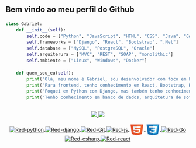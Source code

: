 ## Bem vindo ao meu perfil do Github

```python
class Gabriel:
    def __init__(self):
        self.code = ["Python", "JavaScript", "HTML", "CSS", "Java", "C#", "Golang"]
        self.frameworks = ["Django", "React", "Bootstrap", ".Net"]
        self.database = ["MySQL", "PostgreSQL", "Oracle"]
        self.arquiterura = ["MVC", "REST", "SOAP", "monolithic"]
        self.ambiente = ["Linux", "Windows", "Docker"]
        
    def quem_sou_eu(self):
        print("Olá, meu nome é Gabriel, sou desenvolvedor com foco em backend, mas também tenho conhecimento em frontend.")
        print("Para frontend, tenho conhecimento em React, Bootstrap, HTML e CSS.")
        print("Foquei em Python com Django, mas também tenho conhecimento em outras linguagens e frameworks.")
        print("Tenho conhecimento em banco de dados, arquitetura de software e ambientes de desenvolvimento.") 
```

##

<div style="display: inline_block" align="center">
  <a href="https://github.com/llredxd">
  <img height="180em" src="https://github-readme-stats-eight-delta-81.vercel.app/api?username=llRedXD&show_icons=true&theme=dark&include_all_commits=true&count_private=true"/>
  <img height="180em" src="https://github-readme-stats-eight-delta-81.vercel.app/api/top-langs/?username=llRedXD&layout=compact&count_private=true&theme=dark"/>
</div>
<div style="display: inline_block" align="center"><br>
  
  <img align="center" alt="Red-python" height="30" width="40" src="https://cdn.jsdelivr.net/gh/devicons/devicon/icons/python/python-original.svg">
  <img align="center" alt="Red-django" height="30" width="40" src="https://cdn.jsdelivr.net/gh/devicons/devicon/icons/django/django-plain.svg"> 
  <img align="center" alt="Red-Git" height="30" width="40" src="https://cdn.jsdelivr.net/gh/devicons/devicon/icons/git/git-original.svg">
  <img align="center" alt="Red-js" height="30" width="40" src="https://cdn.jsdelivr.net/gh/devicons/devicon/icons/javascript/javascript-original.svg">
  <img align="center" alt="Red-HTML" height="30" width="40" src="https://raw.githubusercontent.com/devicons/devicon/master/icons/html5/html5-original.svg">
  <img align="center" alt="Red-CSS" height="30" width="40" src="https://raw.githubusercontent.com/devicons/devicon/master/icons/css3/css3-original.svg">
  <img align="center" alt="Red-Go" height="30" width="40" src="https://cdn.jsdelivr.net/gh/devicons/devicon/icons/go/go-original-wordmark.svg">
  <img align="center" alt="Red-csharp" height="30" width="40" src="https://cdn.jsdelivr.net/gh/devicons/devicon/icons/csharp/csharp-plain.svg" />
  <img align="center" alt="Red-react" height="30" width="40" src="https://cdn.jsdelivr.net/gh/devicons/devicon/icons/react/react-original.svg"> 

          
</div>
  
##
